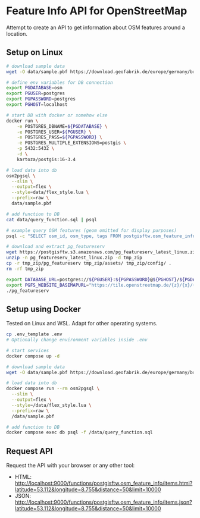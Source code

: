 # Feature Info API for OpenStreetMap

Attempt to create an API to get information about OSM features around a location.

## Setup on Linux

```sh
# download sample data
wget -O data/sample.pbf https://download.geofabrik.de/europe/germany/bremen-latest.osm.pbf

# define env variables for DB connection
export PGDATABASE=osm
export PGUSER=postgres
export PGPASSWORD=postgres
export PGHOST=localhost

# start DB with docker or somehow else
docker run \
    -e POSTGRES_DBNAME=${PGDATABASE} \
    -e POSTGRES_USER=${PGUSER} \
    -e POSTGRES_PASS=${PGPASSWORD} \
    -e POSTGRES_MULTIPLE_EXTENSIONS=postgis \
    -p 5432:5432 \
    -d \
    kartoza/postgis:16-3.4

# load data into db
osm2pgsql \
  --slim \
  --output=flex \
  --style=data/flex_style.lua \
  --prefix=raw \
  data/sample.pbf

# add function to DB
cat data/query_function.sql | psql

# example query OSM features (geom omitted for display purposes)
psql -c "SELECT osm_id, osm_type, tags FROM postgisftw.osm_feature_info(53.112, 8.755, 10)"

# download and extract pg_featureserv
wget https://postgisftw.s3.amazonaws.com/pg_featureserv_latest_linux.zip
unzip -n pg_featureserv_latest_linux.zip -d tmp_zip
cp -r tmp_zip/pg_featureserv tmp_zip/assets/ tmp_zip/config/ .
rm -rf tmp_zip

export DATABASE_URL=postgres://${PGUSER}:${PGPASSWORD}@${PGHOST}/${PGDATABASE}
export PGFS_WEBSITE_BASEMAPURL="https://tile.openstreetmap.de/{z}/{x}/{y}.png"
./pg_featureserv
```

## Setup using Docker

Tested on Linux and WSL. Adapt for other operating systems.

```sh
cp .env_template .env
# Optionally change environment variables inside .env

# start services
docker compose up -d

# download sample data
wget -O data/sample.pbf https://download.geofabrik.de/europe/germany/bremen-latest.osm.pbf

# load data into db
docker compose run --rm osm2pgsql \
  --slim \
  --output=flex \
  --style=/data/flex_style.lua \
  --prefix=raw \
  /data/sample.pbf

# add function to DB
docker compose exec db psql -f /data/query_function.sql
```

## Request API

Request the API with your browser or any other tool:

- HTML: <http://localhost:9000/functions/postgisftw.osm_feature_info/items.html?latitude=53.112&longitude=8.755&distance=50&limit=10000>
- JSON: <http://localhost:9000/functions/postgisftw.osm_feature_info/items.json?latitude=53.112&longitude=8.755&distance=50&limit=10000>
